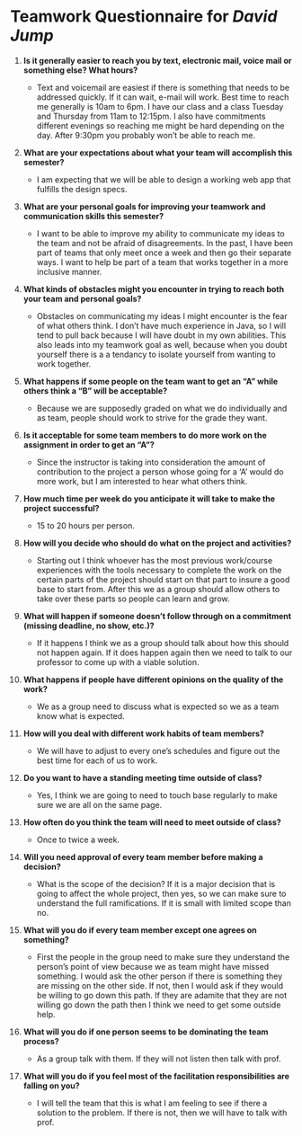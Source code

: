 # Teamwork Questionnaire for _David Jump_

1. __Is it generally easier to reach you by text, electronic mail, voice mail or something else?  What hours?__ 
   * Text and voicemail are easiest if there is something that needs to be addressed quickly. If it can wait, e-mail will work. Best time to reach me generally is 10am to 6pm. I have our class and a class Tuesday and Thursday from 11am to 12:15pm. I also have commitments different evenings so reaching me might be hard depending on the day.  After 9:30pm you probably won’t be able to reach me.

1. __What are your expectations about what your team will accomplish this semester?__ 
   * I am expecting that we will be able to design a working web app that fulfills the design specs.

1. __What are your personal goals for improving your teamwork and communication skills this semester?__ 
   * I want to be able to improve my ability to communicate my ideas to the team and not be afraid of disagreements. In the past, I have been part of teams that only meet once a week and then go their separate ways. I want to help be part of a team that works together in a more inclusive manner.

1. __What kinds of obstacles might you encounter in trying to reach both your team and personal goals?__ 
   * Obstacles on communicating my ideas I might encounter is the fear of what others think. I don’t have much experience in Java, so I will tend to pull back because I will have doubt in my own abilities. This also leads into my teamwork goal as well, because when you doubt yourself there is a a tendancy to isolate yourself from wanting to work together.

1. __What happens if some people on the team want to get an “A” while others think a “B” will be acceptable?__ 
   * Because we are supposedly graded on what we do individually and as team, people should work to strive for the grade they want.

1. __Is it acceptable for some team members to do more work on the assignment in order to get an “A”?__ 
   * Since the instructor is taking into consideration the amount of contribution to the project a person whose going for a ‘A’ would do more work, but I am interested to hear what others think.

1. __How much time per week do you anticipate it will take to make the project successful?__ 
   * 15 to 20 hours per person.

1. __How will you decide who should do what on the project and activities?__ 
   * Starting out I think whoever has the most previous work/course experiences with the tools necessary to complete the work on the certain parts of the project should start on that part to insure a good base to start from. After this we as a group should allow others to take over these parts so people can learn and grow.

1. __What will happen if someone doesn’t follow through on a commitment (missing deadline, no show, etc.)?__ 
   * If it happens I think we as a group should talk about how this should not happen again. If it does happen again then we need to talk to our professor to come up with a viable solution.

1. __What happens if people have different opinions on the quality of the work?__ 
   * We as a group need to discuss what is expected so we as a team know what is expected.

1. __How will you deal with different work habits of team members?__ 
   * We will have to adjust to every one’s schedules and figure out the best time for each of us to work.

1. __Do you want to have a standing meeting time outside of class?__ 
   * Yes, I think we are going to need to touch base regularly to make sure we are all on the same page.

1. __How often do you think the team will need to meet outside of class?__ 
   * Once to twice a week.

1. __Will you need approval of every team member before making a decision?__ 
   * What is the scope of the decision? If it is a major decision that is going to affect the whole project, then yes, so we can make sure to understand the full ramifications. If it is small with limited scope than no.

1. __What will you do if every team member except one agrees on something?__ 
   * First the people in the group need to make sure they understand the person’s point of view because we as team might have missed something. I would ask the other person if there is something they are missing on the other side. If not, then I would ask if they would be willing to go down this path. If they are adamite that they are not willing go down the path then I think we need to get some outside help.

1. __What will you do if one person seems to be dominating the team process?__ 
   * As a group talk with them. If they will not listen then talk with prof.

1. __What will you do if you feel most of the facilitation responsibilities are falling on you?__ 
   * I will tell the team that this is what I am feeling to see if there a solution to the problem. If there is not, then we will have to talk with prof.
